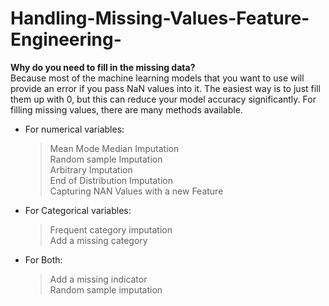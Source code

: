# Handling-Missing-Values-Feature-Engineering-
<b>Why do you need to fill in the missing data?</b><br> Because most of the machine learning models that you want to use will provide an error if you pass NaN values into it. The easiest way is to just fill them up with 0, but this can reduce your model accuracy significantly.  For filling missing values, there are many methods available. <br>

* For numerical variables: <br>
   >Mean Mode Median Imputation <br>
   >Random sample Imputation <br>
   >Arbitrary Imputation <br>
   >End of Distribution Imputation <br>
   >Capturing NAN Values with a new Feature <br>

 * For Categorical variables: <br>
   >Frequent category imputation <br>
   >Add a missing category <br>

 * For Both: <br>
   >Add a missing indicator <br>
   >Random sample imputation

